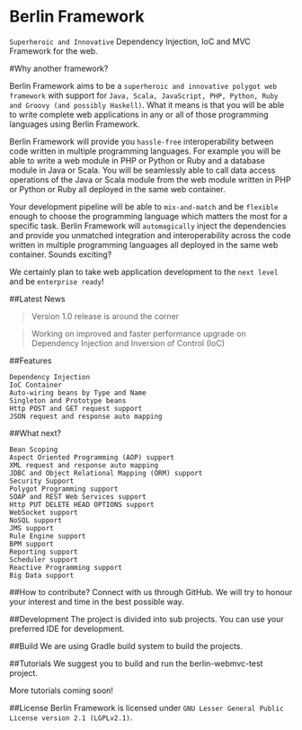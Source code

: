# Berlin Framework
`Superheroic and Innovative` Dependency Injection, IoC and MVC Framework for the web. 

#Why another framework?

Berlin Framework aims to be a `superheroic and innovative polygot web framework` with support for `Java, Scala, JavaScript, PHP, Python, Ruby and Groovy (and possibly Haskell)`. What it means is that you will be able to write complete web applications in any or all of those programming languages using Berlin Framework. 

Berlin Framework will provide you `hassle-free` interoperability between code written in multiple programming languages. For example you will be able to write a web module in PHP or Python or Ruby and a database module in Java or Scala. You will be seamlessly able to call data access operations of the Java or Scala module from the web module written in PHP or Python or Ruby all deployed in the same web container. 

Your development pipeline will be able to `mix-and-match` and be `flexible` enough to choose the programming language which matters the most for a specific task. Berlin Framework will `automagically` inject the dependencies and provide you unmatched integration and interoperability across the code written in multiple programming languages all deployed in the same web container. Sounds exciting? 

We certainly plan to take web application development to the `next level` and be `enterprise ready`! 

##Latest News

> Version 1.0 release is around the corner

> Working on improved and faster performance upgrade on Dependency Injection and Inversion of Control (IoC)

##Features

```
Dependency Injection
IoC Container
Auto-wiring beans by Type and Name
Singleton and Prototype beans
Http POST and GET request support
JSON request and response auto mapping
```
##What next?

```
Bean Scoping
Aspect Oriented Programming (AOP) support
XML request and response auto mapping
JDBC and Object Relational Mapping (ORM) support
Security Support
Polygot Programming support
SOAP and REST Web Services support
Http PUT DELETE HEAD OPTIONS support
WebSocket support
NoSQL support
JMS support
Rule Engine support
BPM support
Reporting support
Scheduler support
Reactive Programming support
Big Data support
```
##How to contribute?
Connect with us through GitHub. We will try to honour your interest and time in the best possible way. 

##Development
The project is divided into sub projects. You can use your preferred IDE for development.

##Build
We are using Gradle build system to build the projects. 

##Tutorials
We suggest you to build and run the berlin-webmvc-test project.

More tutorials coming soon!

##License
Berlin Framework is licensed under `GNU Lesser General Public License version 2.1 (LGPLv2.1)`. 
